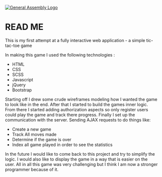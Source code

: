 [![General Assembly Logo](https://camo.githubusercontent.com/1a91b05b8f4d44b5bbfb83abac2b0996d8e26c92/687474703a2f2f692e696d6775722e636f6d2f6b6538555354712e706e67)](https://generalassemb.ly/education/web-development-immersive)

<h1> READ ME </h1>

<p>This is my first attempt at a fully interactive web application - a simple tic-tac-toe game
</p>

<p>In making this game I used the following technologies :

* 	HTML
* 	CSS
* 	SCSS
* 	Javascript
* 	jQuery
* 	Bootstrap

</p>

<p>Starting off I drew some crude wireframes modeling how I wanted the game to look like in the end. After that I started to build the games inner logic. From there I started adding authorization aspects so only register users could play the game and track there progress. Finally I set up the communication with the server. Sending AJAX requests to do things like:

* 	Create a new game
* 	Track All moves made
* 	Determine if the game is over
* 	Index all game played in order to see the statistics

</p>

<p>In the future I would like to come back to this project and try to simplify the logic. I would also like to display the game in a way that is easier on the user. All in all this game was very challenging but I think I am now a stronger programmer because of it.
</p>
